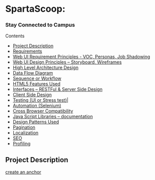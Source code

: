 
# SpartaScoop: # 

### Stay Connected to Campus ###

Contents
* [Project Description](#abc)
* [Requirements](https://github.com/bhasin11/Algorithms-in-JavaScript/blob/master/src/queue.js)
* [Web UI Requirement Principles - VOC, Personas, Job Shadowing](https://github.com/bhasin11/Algorithms-in-JavaScript/blob/master/src/circularQueue.js)
* [Web UI Design Principles – Storyboard, Wireframes](https://github.com/bhasin11/Algorithms-in-JavaScript/blob/master/src/linkedList.js)
* [High Level Architecture Design](https://github.com/bhasin11/Algorithms-in-JavaScript/blob/master/src/doublyLinkedList.js)
* [Data Flow Diagram](https://github.com/bhasin11/Algorithms-in-JavaScript/blob/master/src/doublyLinkedList.js)
* [Sequence or Workflow](https://github.com/bhasin11/Algorithms-in-JavaScript/blob/master/src/doublyLinkedList.js)
* [HTML5 Features Used](https://github.com/bhasin11/Algorithms-in-JavaScript/blob/master/src/doublyLinkedList.js)
* [Interfaces – RESTFul & Server Side Design](https://github.com/bhasin11/Algorithms-in-JavaScript/blob/master/src/doublyLinkedList.js)
* [Client Side Design](https://github.com/bhasin11/Algorithms-in-JavaScript/blob/master/src/doublyLinkedList.js)
* [Testing (UI or Stress test)](https://github.com/bhasin11/Algorithms-in-JavaScript/blob/master/src/doublyLinkedList.js)|
* [Automation (Selenium)](https://github.com/bhasin11/Algorithms-in-JavaScript/blob/master/src/doublyLinkedList.js)
* [Cross Browser Compatibility](https://github.com/bhasin11/Algorithms-in-JavaScript/blob/master/src/doublyLinkedList.js)
* [Java Script Libraries – documentation](https://github.com/bhasin11/Algorithms-in-JavaScript/blob/master/src/doublyLinkedList.js)
* [Design Patterns Used](https://github.com/bhasin11/Algorithms-in-JavaScript/blob/master/src/doublyLinkedList.js)
* [Pagination](https://github.com/bhasin11/Algorithms-in-JavaScript/blob/master/src/doublyLinkedList.js)
* [Localization](https://github.com/bhasin11/Algorithms-in-JavaScript/blob/master/src/doublyLinkedList.js)
* [SEO](https://github.com/bhasin11/Algorithms-in-JavaScript/blob/master/src/doublyLinkedList.js)
* [Profiling](https://github.com/bhasin11/Algorithms-in-JavaScript/blob/master/src/doublyLinkedList.js)


## Project Description ##
[create an anchor](#abc)

